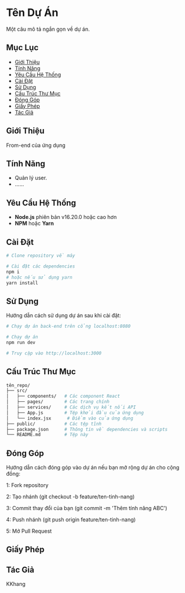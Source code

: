 # Tên Dự Án

Một câu mô tả ngắn gọn về dự án.

## Mục Lục

- [Giới Thiệu](#giới-thiệu)
- [Tính Năng](#tính-năng)
- [Yêu Cầu Hệ Thống](#yêu-cầu-hệ-thống)
- [Cài Đặt](#cài-đặt)
- [Sử Dụng](#sử-dụng)
- [Cấu Trúc Thư Mục](#cấu-trúc-thư-mục)
- [Đóng Góp](#đóng-góp)
- [Giấy Phép](#giấy-phép)
- [Tác Giả](#tác-giả)

## Giới Thiệu

From-end của ứng dụng


## Tính Năng

- Quản lý user.
- ......

## Yêu Cầu Hệ Thống

- **Node.js** phiên bản v16.20.0 hoặc cao hơn
- **NPM** hoặc **Yarn**

## Cài Đặt

```bash
# Clone repository về máy

# Cài đặt các dependencies
npm i
# hoặc nếu sử dụng yarn
yarn install

```
## Sử Dụng

Hướng dẫn cách sử dụng dự án sau khi cài đặt:

```bash
# Chạy dự án back-end trên cổng localhost:8080

# Chạy dự án
npm run dev

# Truy cập vào http://localhost:3000
```
## Cấu Trúc Thư Mục

```bash
tên_repo/
├── src/
│   ├── components/   # Các component React
│   ├── pages/        # Các trang chính
│   ├── services/     # Các dịch vụ kết nối API
│   ├── App.js        # Tệp khởi đầu của ứng dụng
│   └── index.jsx      # Điểm vào của ứng dụng
├── public/           # Các tệp tĩnh
├── package.json      # Thông tin về dependencies và scripts
└── README.md         # Tệp này
```

## Đóng Góp
Hướng dẫn cách đóng góp vào dự án nếu bạn mở rộng dự án cho cộng đồng:

1: Fork repository

2: Tạo nhánh (git checkout -b feature/ten-tinh-nang)

3: Commit thay đổi của bạn (git commit -m 'Thêm tính năng ABC')

4: Push nhánh (git push origin feature/ten-tinh-nang)

5: Mở Pull Request

## Giấy Phép

## Tác Giả
KKhang

